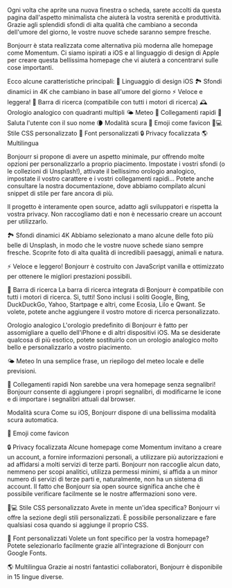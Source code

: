 Ogni volta che aprite una nuova finestra o scheda, sarete accolti da questa pagina dall'aspetto minimalista che aiuterà la vostra serenità e produttività. Grazie agli splendidi sfondi di alta qualità che cambiano a seconda dell'umore del giorno, le vostre nuove schede saranno sempre fresche.

Bonjourr è stata realizzata come alternativa più moderna alle homepage come Momentum. Ci siamo ispirati a iOS e al linguaggio di design di Apple per creare questa bellissima homepage che vi aiuterà a concentrarvi sulle cose importanti.

Ecco alcune caratteristiche principali:
🍏 Linguaggio di design iOS
🏞 Sfondi dinamici in 4K che cambiano in base all'umore del giorno
⚡️ Veloce e leggera!
🔎 Barra di ricerca (compatibile con tutti i motori di ricerca)
🕰 Orologio analogico con quadranti multipli
🌤 Meteo
🔗 Collegamenti rapidi
👋 Saluta l'utente con il suo nome
🌘 Modalità scura
🥖 Emoji come favicon
🧑💻 Stile CSS personalizzato
📝 Font personalizzati
🔒 Privacy focalizzata
🌎 Multilingua

Bonjourr si propone di avere un aspetto minimale, pur offrendo molte opzioni per personalizzarlo a proprio piacimento. Impostate i vostri sfondi (o le collezioni di Unsplash!), attivate il bellissimo orologio analogico, impostate il vostro carattere e i vostri collegamenti rapidi... Potete anche consultare la nostra documentazione, dove abbiamo compilato alcuni snippet di stile per fare ancora di più.

Il progetto è interamente open source, adatto agli sviluppatori e rispetta la vostra privacy. Non raccogliamo dati e non è necessario creare un account per utilizzarlo.

🏞 Sfondi dinamici 4K
Abbiamo selezionato a mano alcune delle foto più belle di Unsplash, in modo che le vostre nuove schede siano sempre fresche. Scoprite foto di alta qualità di incredibili paesaggi, animali e natura.

⚡️ Veloce e leggero!
Bonjourr è costruito con JavaScript vanilla e ottimizzato per ottenere le migliori prestazioni possibili.

🔎 Barra di ricerca
La barra di ricerca integrata di Bonjourr è compatibile con tutti i motori di ricerca. Sì, tutti! Sono inclusi i soliti Google, Bing, DuckDuckGo, Yahoo, Startpage e altri, come Ecosia, Lilo e Qwant. Se volete, potete anche aggiungere il vostro motore di ricerca personalizzato.

Orologio analogico
L'orologio predefinito di Bonjourr è fatto per assomigliare a quello dell'iPhone e di altri dispositivi iOS. Ma se desiderate qualcosa di più esotico, potete sostituirlo con un orologio analogico molto bello e personalizzarlo a vostro piacimento.

🌤 Meteo
In una semplice frase, un riepilogo del meteo locale e delle previsioni.

🔗 Collegamenti rapidi
Non sarebbe una vera homepage senza segnalibri! Bonjourr consente di aggiungere i propri segnalibri, di modificarne le icone e di importare i segnalibri attuali dal browser.

Modalità scura
Come su iOS, Bonjourr dispone di una bellissima modalità scura automatica.

🥖 Emoji come favicon

🔒 Privacy focalizzata
Alcune homepage come Momentum invitano a creare un account, a fornire informazioni personali, a utilizzare più autorizzazioni e ad affidarsi a molti servizi di terze parti. Bonjourr non raccoglie alcun dato, nemmeno per scopi analitici, utilizza permessi minimi, si affida a un minor numero di servizi di terze parti e, naturalmente, non ha un sistema di account. Il fatto che Bonjourr sia open source significa anche che è possibile verificare facilmente se le nostre affermazioni sono vere.

🧑💻 Stile CSS personalizzato
Avete in mente un'idea specifica? Bonjourr vi offre la sezione degli stili personalizzati. È possibile personalizzare e fare qualsiasi cosa quando si aggiunge il proprio CSS.

📝 Font personalizzati
Volete un font specifico per la vostra homepage? Potete selezionarlo facilmente grazie all'integrazione di Bonjourr con Google Fonts.

🌎 Multilingua
Grazie ai nostri fantastici collaboratori, Bonjourr è disponibile in 15 lingue diverse.
